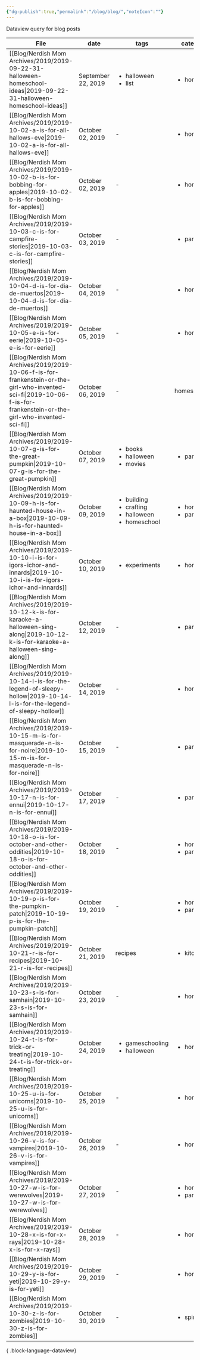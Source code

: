 ```yaml
---
{"dg-publish":true,"permalink":"/blog/blog/","noteIcon":""}
---
```


Dataview query for blog posts

| File                                                                                                                                                                     | date               | tags                                                                             | categories                                     |
| ------------------------------------------------------------------------------------------------------------------------------------------------------------------------ | ------------------ | -------------------------------------------------------------------------------- | ---------------------------------------------- |
| [[Blog/Nerdish Mom Archives/2019/2019-09-22-31-halloween-homeschool-ideas\|2019-09-22-31-halloween-homeschool-ideas]]                                                 | September 22, 2019 | <ul><li>halloween</li><li>list</li></ul>                                         | <ul><li>homeschool</li></ul>                   |
| [[Blog/Nerdish Mom Archives/2019/2019-10-02-a-is-for-all-hallows-eve\|2019-10-02-a-is-for-all-hallows-eve]]                                                           | October 02, 2019   | \-                                                                               | <ul><li>homeschool</li></ul>                   |
| [[Blog/Nerdish Mom Archives/2019/2019-10-02-b-is-for-bobbing-for-apples\|2019-10-02-b-is-for-bobbing-for-apples]]                                                     | October 02, 2019   | \-                                                                               | <ul><li>homeschool</li></ul>                   |
| [[Blog/Nerdish Mom Archives/2019/2019-10-03-c-is-for-campfire-stories\|2019-10-03-c-is-for-campfire-stories]]                                                         | October 03, 2019   | \-                                                                               | <ul><li>parenting</li></ul>                    |
| [[Blog/Nerdish Mom Archives/2019/2019-10-04-d-is-for-dia-de-muertos\|2019-10-04-d-is-for-dia-de-muertos]]                                                             | October 04, 2019   | \-                                                                               | <ul><li>homeschool</li></ul>                   |
| [[Blog/Nerdish Mom Archives/2019/2019-10-05-e-is-for-eerie\|2019-10-05-e-is-for-eerie]]                                                                               | October 05, 2019   | \-                                                                               | <ul><li>homeschool</li></ul>                   |
| [[Blog/Nerdish Mom Archives/2019/2019-10-06-f-is-for-frankenstein-or-the-girl-who-invented-sci-fi\|2019-10-06-f-is-for-frankenstein-or-the-girl-who-invented-sci-fi]] | October 06, 2019   | \-                                                                               | homeschool                                     |
| [[Blog/Nerdish Mom Archives/2019/2019-10-07-g-is-for-the-great-pumpkin\|2019-10-07-g-is-for-the-great-pumpkin]]                                                       | October 07, 2019   | <ul><li>books</li><li>halloween</li><li>movies</li></ul>                         | <ul><li>parenting</li></ul>                    |
| [[Blog/Nerdish Mom Archives/2019/2019-10-09-h-is-for-haunted-house-in-a-box\|2019-10-09-h-is-for-haunted-house-in-a-box]]                                             | October 09, 2019   | <ul><li>building</li><li>crafting</li><li>halloween</li><li>homeschool</li></ul> | <ul><li>homeschool</li><li>parenting</li></ul> |
| [[Blog/Nerdish Mom Archives/2019/2019-10-10-i-is-for-igors-ichor-and-innards\|2019-10-10-i-is-for-igors-ichor-and-innards]]                                           | October 10, 2019   | <ul><li>experiments</li></ul>                                                    | <ul><li>homeschool</li></ul>                   |
| [[Blog/Nerdish Mom Archives/2019/2019-10-12-k-is-for-karaoke-a-halloween-sing-along\|2019-10-12-k-is-for-karaoke-a-halloween-sing-along]]                             | October 12, 2019   | \-                                                                               | <ul><li>parenting</li></ul>                    |
| [[Blog/Nerdish Mom Archives/2019/2019-10-14-l-is-for-the-legend-of-sleepy-hollow\|2019-10-14-l-is-for-the-legend-of-sleepy-hollow]]                                   | October 14, 2019   | \-                                                                               | <ul><li>homeschool</li></ul>                   |
| [[Blog/Nerdish Mom Archives/2019/2019-10-15-m-is-for-masquerade-n-is-for-noire\|2019-10-15-m-is-for-masquerade-n-is-for-noire]]                                       | October 15, 2019   | \-                                                                               | <ul><li>parenting</li></ul>                    |
| [[Blog/Nerdish Mom Archives/2019/2019-10-17-n-is-for-ennui\|2019-10-17-n-is-for-ennui]]                                                                               | October 17, 2019   | \-                                                                               | <ul><li>parenting</li></ul>                    |
| [[Blog/Nerdish Mom Archives/2019/2019-10-18-o-is-for-october-and-other-oddities\|2019-10-18-o-is-for-october-and-other-oddities]]                                     | October 18, 2019   | \-                                                                               | <ul><li>homeschool</li><li>parenting</li></ul> |
| [[Blog/Nerdish Mom Archives/2019/2019-10-19-p-is-for-the-pumpkin-patch\|2019-10-19-p-is-for-the-pumpkin-patch]]                                                       | October 19, 2019   | \-                                                                               | <ul><li>homeschool</li><li>parenting</li></ul> |
| [[Blog/Nerdish Mom Archives/2019/2019-10-21-r-is-for-recipes\|2019-10-21-r-is-for-recipes]]                                                                           | October 21, 2019   | recipes                                                                          | <ul><li>kitchen</li></ul>                      |
| [[Blog/Nerdish Mom Archives/2019/2019-10-23-s-is-for-samhain\|2019-10-23-s-is-for-samhain]]                                                                           | October 23, 2019   | \-                                                                               | <ul><li>homeschool</li></ul>                   |
| [[Blog/Nerdish Mom Archives/2019/2019-10-24-t-is-for-trick-or-treating\|2019-10-24-t-is-for-trick-or-treating]]                                                       | October 24, 2019   | <ul><li>gameschooling</li><li>halloween</li></ul>                                | <ul><li>homeschool</li></ul>                   |
| [[Blog/Nerdish Mom Archives/2019/2019-10-25-u-is-for-unicorns\|2019-10-25-u-is-for-unicorns]]                                                                         | October 25, 2019   | \-                                                                               | <ul><li>homeschool</li></ul>                   |
| [[Blog/Nerdish Mom Archives/2019/2019-10-26-v-is-for-vampires\|2019-10-26-v-is-for-vampires]]                                                                         | October 26, 2019   | \-                                                                               | <ul><li>homeschool</li></ul>                   |
| [[Blog/Nerdish Mom Archives/2019/2019-10-27-w-is-for-werewolves\|2019-10-27-w-is-for-werewolves]]                                                                     | October 27, 2019   | \-                                                                               | <ul><li>homeschool</li><li>parenting</li></ul> |
| [[Blog/Nerdish Mom Archives/2019/2019-10-28-x-is-for-x-rays\|2019-10-28-x-is-for-x-rays]]                                                                             | October 28, 2019   | \-                                                                               | <ul><li>homeschool</li></ul>                   |
| [[Blog/Nerdish Mom Archives/2019/2019-10-29-y-is-for-yeti\|2019-10-29-y-is-for-yeti]]                                                                                 | October 29, 2019   | \-                                                                               | <ul><li>homeschool</li></ul>                   |
| [[Blog/Nerdish Mom Archives/2019/2019-10-30-z-is-for-zombies\|2019-10-30-z-is-for-zombies]]                                                                           | October 30, 2019   | \-                                                                               | <ul><li>spins</li></ul>                        |

{ .block-language-dataview}